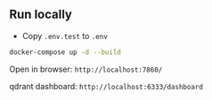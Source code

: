 ## Run locally

- Copy `.env.test` to `.env`

```bash
docker-compose up -d --build
```

Open in browser: `http://localhost:7860/`


qdrant dashboard: `http://localhost:6333/dashboard`
